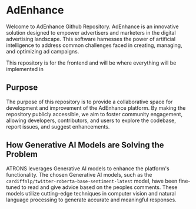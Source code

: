 # AdEnhance

Welcome to AdEnhance Github Repository. AdEnhance is an innovative solution designed to empower advertisers and marketers in the digital advertising landscape. This software harnesses the power of artificial intelligence to address common challenges faced in creating, managing, and optimizing ad campaigns.

<!-- ## Structure

- `backend/`: This directory contains the backend code of the AdEnhance platform, including the API endpoints, database models, and business logic implemented in Python using the Flask framework.
- `frontend/`: Here, you will find the frontend code for the AdEnhance platform, implemented using JavaScript, React, and Redux. This directory also includes the HTML, CSS, and JavaScript files for the user interface.
- `models/`: This directory contains the trained Generative AI models used by AdEnhance to enhance the platform's capabilities. The models are implemented using Python-based AI/ML libraries. -->

This repository is for the frontend and will be where everything will be implemented in

## Purpose

The purpose of this repository is to provide a collaborative space for development and improvement of the AdEnhance platform. By making the repository publicly accessible, we aim to foster community engagement, allowing developers, contributors, and users to explore the codebase, report issues, and suggest enhancements.

## How Generative AI Models are Solving the Problem

ATRONS leverages Generative AI models to enhance the platform's functionality. The chosen Generative AI models, such as the `cardiffnlp/twitter-roberta-base-sentiment-latest` model, have been fine-tuned to read and give advice based on the peoples comments. These models utilize cutting-edge techniques in computer vision and natural language processing to generate accurate and meaningful responses.
